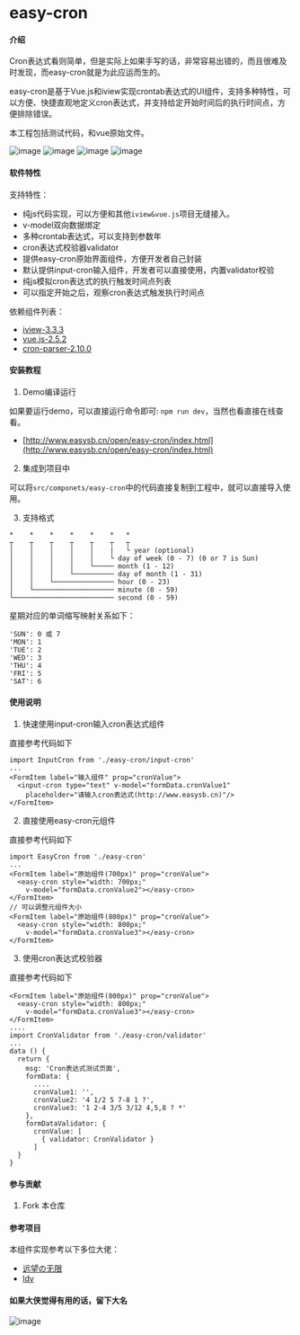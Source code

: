 # easy-cron

#### 介绍
<p>Cron表达式看则简单，但是实际上如果手写的话，非常容易出错的，而且很难及时发现，而easy-cron就是为此应运而生的。</p>

<p>easy-cron是基于Vue.js和iview实现crontab表达式的UI组件，支持多种特性，可以方便、快捷直观地定义cron表达式，并支持给定开始时间后的执行时间点，方便排除错误。</p>
本工程包括测试代码，和vue原始文件。

![image](https://gitee.com/toktok/easy-cron/raw/master/docs/pic-1.jpg)
![image](https://gitee.com/toktok/easy-cron/raw/master/docs/pic-2.jpg)
![image](https://gitee.com/toktok/easy-cron/raw/master/docs/pic-3.jpg)
![image](https://gitee.com/toktok/easy-cron/raw/master/docs/pic-4.jpg)


#### 软件特性

<p>支持特性：</p>

* 纯js代码实现，可以方便和其他<code>iview&vue.js</code>项目无缝接入。
* v-model双向数据绑定
* 多种crontab表达式，可以支持到参数年
* cron表达式校验器validator
* 提供easy-cron原始界面组件，方便开发者自己封装
* 默认提供input-cron输入组件，开发者可以直接使用，内置validator校验
* 纯js模拟cron表达式的执行触发时间点列表
* 可以指定开始之后，观察cron表达式触发执行时间点

<p>依赖组件列表：</p>

* [iview-3.3.3](https://www.iviewui.com)
* [vue.js-2.5.2](https://cn.vuejs.org/)
* [cron-parser-2.10.0](https://www.npmjs.com/package/cron-parser)


#### 安装教程

1. Demo编译运行

<p>如果要运行demo，可以直接运行命令即可: <code>npm run dev</code>，当然也看直接在线查看。</p>

* [http://www.easysb.cn/open/easy-cron/index.html](http://www.easysb.cn/open/easy-cron/index.html)


2. 集成到项目中
<p>可以将<code>src/componets/easy-cron</code>中的代码直接复制到工程中，就可以直接导入使用。</p>

3. 支持格式

```
*    *    *    *    *    *   *
┬    ┬    ┬    ┬    ┬    ┬   ┬
│    │    │    │    │    |   └ year (optional)
│    │    │    │    │    └ day of week (0 - 7) (0 or 7 is Sun)
│    │    │    │    └───── month (1 - 12)
│    │    │    └────────── day of month (1 - 31)
│    │    └─────────────── hour (0 - 23)
│    └──────────────────── minute (0 - 59)
└───────────────────────── second (0 - 59)
```

星期对应的单词缩写映射关系如下：

``` 
'SUN': 0 或 7
'MON': 1
'TUE': 2
'WED': 3
'THU': 4
'FRI': 5
'SAT': 6
```
#### 使用说明

1. 快速使用input-cron输入cron表达式组件

<p>直接参考代码如下</p>


```
import InputCron from './easy-cron/input-cron'
...
<FormItem label="输入组件" prop="cronValue">
  <input-cron type="text" v-model="formData.cronValue1"
    placeholder="请输入cron表达式(http://www.easysb.cn)"/>
</FormItem>
```

2. 直接使用easy-cron元组件

<p>直接参考代码如下</p>

```
import EasyCron from './easy-cron'
...
<FormItem label="原始组件(700px)" prop="cronValue">
  <easy-cron style="width: 700px;"
    v-model="formData.cronValue2"></easy-cron>
</FormItem>
// 可以调整元组件大小
<FormItem label="原始组件(800px)" prop="cronValue">
  <easy-cron style="width: 800px;"
    v-model="formData.cronValue3"></easy-cron>
</FormItem>
```

3. 使用cron表达式校验器

<p>直接参考代码如下</p>

```
<FormItem label="原始组件(800px)" prop="cronValue">
  <easy-cron style="width: 800px;"
    v-model="formData.cronValue3"></easy-cron>
</FormItem>
....
import CronValidator from './easy-cron/validator'
...
data () {
  return {
    msg: 'Cron表达式测试页面',
    formData: {
      ....
      cronValue1: '',
      cronValue2: '4 1/2 5 7-8 1 ?',
      cronValue3: '1 2-4 3/5 3/12 4,5,8 ? *'
    },
    formDataValidator: {
      cronValue: [
        { validator: CronValidator }
      ]
  }
}
```
 

#### 参与贡献

1. Fork 本仓库


#### 参考项目


<p>本组件实现参考以下多位大佬：</p>

* [远望の无限](https://gitee.com/ywwxhz/CronExpGenerator)
* [ldy](https://gitee.com/lindeyi/vue-cron)

#### 如果大侠觉得有用的话，留下大名

![image](https://gitee.com/toktok/easy-cron/raw/master/src/assets/begger.jpg)